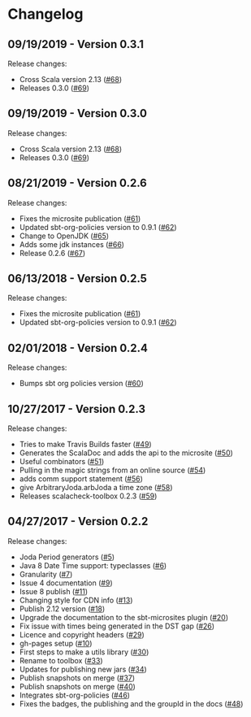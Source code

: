 # Changelog

## 09/19/2019 - Version 0.3.1

Release changes:

* Cross Scala version 2.13 ([#68](https://github.com/47deg/scalacheck-toolbox/pull/68))
* Releases 0.3.0 ([#69](https://github.com/47deg/scalacheck-toolbox/pull/69))


## 09/19/2019 - Version 0.3.0

Release changes:

* Cross Scala version 2.13 ([#68](https://github.com/47deg/scalacheck-toolbox/pull/68))
* Releases 0.3.0 ([#69](https://github.com/47deg/scalacheck-toolbox/pull/69))


## 08/21/2019 - Version 0.2.6

Release changes:

* Fixes the microsite publication ([#61](https://github.com/47deg/scalacheck-toolbox/pull/61))
* Updated sbt-org-policies version to 0.9.1 ([#62](https://github.com/47deg/scalacheck-toolbox/pull/62))
* Change to OpenJDK ([#65](https://github.com/47deg/scalacheck-toolbox/pull/65))
* Adds some jdk instances ([#66](https://github.com/47deg/scalacheck-toolbox/pull/66))
* Release 0.2.6 ([#67](https://github.com/47deg/scalacheck-toolbox/pull/67))


## 06/13/2018 - Version 0.2.5

Release changes:

* Fixes the microsite publication ([#61](https://github.com/47deg/scalacheck-toolbox/pull/61))
* Updated sbt-org-policies version to 0.9.1 ([#62](https://github.com/47deg/scalacheck-toolbox/pull/62))


## 02/01/2018 - Version 0.2.4

Release changes:

* Bumps sbt org policies version ([#60](https://github.com/47deg/scalacheck-toolbox/pull/60))


## 10/27/2017 - Version 0.2.3

Release changes:

* Tries to make Travis Builds faster ([#49](https://github.com/47deg/scalacheck-toolbox/pull/49))
* Generates the ScalaDoc and adds the api to the microsite ([#50](https://github.com/47deg/scalacheck-toolbox/pull/50))
* Useful combinators ([#51](https://github.com/47deg/scalacheck-toolbox/pull/51))
* Pulling in the magic strings from an online source ([#54](https://github.com/47deg/scalacheck-toolbox/pull/54))
* adds comm support statement ([#56](https://github.com/47deg/scalacheck-toolbox/pull/56))
* give ArbitraryJoda.arbJoda a time zone ([#58](https://github.com/47deg/scalacheck-toolbox/pull/58))
* Releases scalacheck-toolbox 0.2.3 ([#59](https://github.com/47deg/scalacheck-toolbox/pull/59))


## 04/27/2017 - Version 0.2.2

Release changes:

* Joda Period generators ([#5](https://github.com/47deg/scalacheck-toolbox/pull/5))
* Java 8 Date Time support: typeclasses ([#6](https://github.com/47deg/scalacheck-toolbox/pull/6))
* Granularity ([#7](https://github.com/47deg/scalacheck-toolbox/pull/7))
* Issue 4 documentation ([#9](https://github.com/47deg/scalacheck-toolbox/pull/9))
* Issue 8 publish ([#11](https://github.com/47deg/scalacheck-toolbox/pull/11))
* Changing style for CDN info ([#13](https://github.com/47deg/scalacheck-toolbox/pull/13))
* Publish 2.12 version ([#18](https://github.com/47deg/scalacheck-toolbox/pull/18))
* Upgrade the documentation to the sbt-microsites plugin ([#20](https://github.com/47deg/scalacheck-toolbox/pull/20))
* Fix issue with times being generated in the DST gap ([#26](https://github.com/47deg/scalacheck-toolbox/pull/26))
* Licence and copyright headers ([#29](https://github.com/47deg/scalacheck-toolbox/pull/29))
* gh-pages setup ([#10](https://github.com/47deg/scalacheck-toolbox/pull/10))
* First steps to make a utils library ([#30](https://github.com/47deg/scalacheck-toolbox/pull/30))
* Rename to toolbox ([#33](https://github.com/47deg/scalacheck-toolbox/pull/33))
* Updates for publishing new jars ([#34](https://github.com/47deg/scalacheck-toolbox/pull/34))
* Publish snapshots on merge ([#37](https://github.com/47deg/scalacheck-toolbox/pull/37))
* Publish snapshots on merge ([#40](https://github.com/47deg/scalacheck-toolbox/pull/40))
* Integrates sbt-org-policies ([#46](https://github.com/47deg/scalacheck-toolbox/pull/46))
* Fixes the badges, the publishing and the groupId in the docs ([#48](https://github.com/47deg/scalacheck-toolbox/pull/48))
